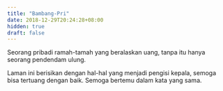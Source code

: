 ```yaml
---
title: "Bambang-Pri"
date: 2018-12-29T20:24:28+08:00
hidden: true
draft: false
---
```


Seorang pribadi ramah-tamah yang beralaskan uang, tanpa itu hanya seorang pendendam ulung.

Laman ini berisikan dengan hal-hal yang menjadi pengisi kepala, semoga bisa tertuang dengan baik. Semoga bertemu dalam kata yang sama.
